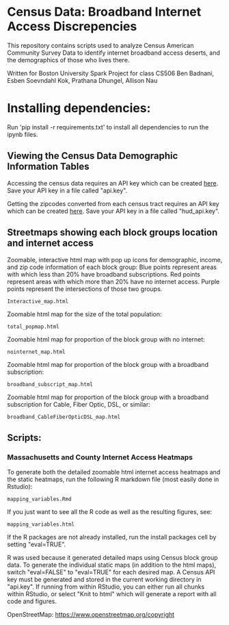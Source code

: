 # Census Data: Broadband Internet Access Discrepencies

This repository contains scripts used to analyze Census American Community Survey Data to identify internet broadband access deserts, and the demographics of those who lives there.

Written for Boston University Spark Project for class CS506
Ben Badnani, Esben Soevndahl Kok, Prathana Dhungel, Allison Nau

# Installing dependencies: 

Run 'pip install -r requirements.txt' to install all dependencies to run the ipynb files. 


## Viewing the Census Data Demographic Information Tables
 
Accessing the census data requires an API key which can be created [here](https://api.census.gov/data/key_signup.html). 
Save your API key in a file called "api.key".

Getting the zipcodes converted from each census tract requires an API key which can be created [here](https://www.huduser.gov/hudapi/public/register?comingfrom=1). Save your API key in a file called "hud_api.key".


## Streetmaps showing each block groups location and internet access


Zoomable, interactive html map with pop up icons for demographic, income, and zip code information of each block group:
Blue points represent areas with which less than 20% have broadband subscriptions. Red points represent areas with which more than 20% have no internet access. 
Purple points represent the intersections of those two groups. 
```
Interactive_map.html
```

Zoomable html map for the size of the total population:
```
total_popmap.html
```

Zoomable html map for proportion of the block group with no internet:
```
nointernet_map.html
```

Zoomable html map for proportion of the block group with a broadband subscription:
```
broadband_subscript_map.html
```

Zoomable html map for proportion of the block group with a broadband subscription for Cable, Fiber Optic, DSL, or similar:
```
broadband_CableFiberOpticDSL_map.html
```

## Scripts:

### Massachusetts and County Internet Access Heatmaps

To generate both the detailed zoomable html internet access heatmaps and the static heatmaps, run the following R markdown file (most easily done in Rstudio):
```
mapping_variables.Rmd
```

If you just want to see all the R code as well as the resulting figures, see:
```
mapping_variables.html
```

If the R packages are not already installed, run the install packages cell by setting "eval=TRUE".

R was used because it generated detailed maps using Census block group data. To generate the individual static maps (in addition to the html maps), switch "eval=FALSE" to "eval=TRUE" for each desired map. A Census API key must be generated and stored in the current working directory in "api.key". If running from within RStudio, you can either run all chunks within RStudio, or select "Knit to html" which will generate a report with all code and figures.

OpenStreetMap: https://www.openstreetmap.org/copyright 

